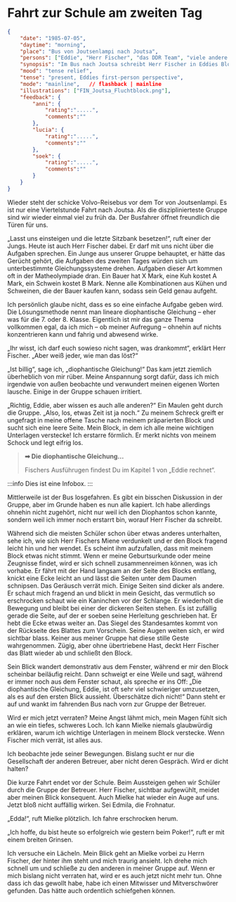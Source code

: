 # Fahrt zur Schule am zweiten Tag

```json
{
    "date": "1985-07-05",
    "daytime": "morning",
    "place": "Bus von Joutsenlampi nach Joutsa",
    "persons": ["Eddie", "Herr Fischer", "das DDR Team", "viele andere Kinder und Betreuer" ],
    "synopsis": "Im Bus nach Joutsa schreibt Herr Fischer in Eddies Block, entdeckt dabei ihre versteckten Dokumente, verrät sie aber nicht.",
    "mood": "tense relief",
    "tense": "present, Eddies first-person perspective",
    "mode": "mainline",   // flashback | mainline
    "illustrations": ["FIN_Joutsa_Fluchtblock.png"],
    "feedback": {
        "anni": {
            "rating":".....",
            "comments":""
        },
        "lucia": {
            "rating":".....",
            "comments":""
        },
        "soek": {
            "rating":".....",
            "comments":""
        }
    }
}
```

Wieder steht der schicke Volvo-Reisebus vor dem Tor von Joutsenlampi. Es
ist nur eine Viertelstunde Fahrt nach Joutsa. Als die disziplinierteste
Gruppe sind wir wieder einmal viel zu früh da. Der Busfahrer öffnet
freundlich die Türen für uns.

„Lasst uns einsteigen und die letzte Sitzbank besetzen!“, ruft einer der
Jungs. Heute ist auch Herr Fischer dabei. Er darf mit uns nicht über die
Aufgaben sprechen. Ein Junge aus unserer Gruppe behauptet, er hätte das
Gerücht gehört, die Aufgaben des zweiten Tages würden sich um
unterbestimmte Gleichungssysteme drehen. Aufgaben dieser Art kommen oft
in der Matheolympiade dran. Ein Bauer hat X Mark, eine Kuh kostet A
Mark, ein Schwein kostet B Mark. Nenne alle Kombinationen aus Kühen und
Schweinen, die der Bauer kaufen kann, sodass sein Geld genau aufgeht.

Ich persönlich glaube nicht, dass es so eine einfache Aufgabe geben wird.
Die Lösungsmethode nennt man lineare diophantische Gleichung – eher was
für die 7. oder 8. Klasse. Eigentlich ist mir das ganze Thema vollkommen
egal, da ich mich – ob meiner Aufregung – ohnehin auf nichts
konzentrieren kann und fahrig und abwesend wirke.

„Ihr wisst, ich darf euch sowieso nicht sagen, was drankommt“, erklärt
Herr Fischer. „Aber weiß jeder, wie man das löst?“

„Ist billig“, sage ich, „diophantische Gleichung!“ Das kam jetzt ziemlich
überheblich von mir rüber. Meine Anspannung sorgt dafür, dass ich mich
irgendwie von außen beobachte und verwundert meinen eigenen Worten
lausche. Einige in der Gruppe schauen irritiert.

„Richtig, Eddie, aber wissen es auch alle anderen?“ Ein Maulen geht durch
die Gruppe. „Also, los, etwas Zeit ist ja noch.“ Zu meinem Schreck greift
er ungefragt in meine offene Tasche nach meinem präparierten Block und
sucht sich eine leere Seite. Mein Block, in dem ich alle meine wichtigen
Unterlagen verstecke! Ich erstarre förmlich. Er merkt nichts von meinem
Schock und legt eifrig los.

> **&#x27A1; Die diophantische Gleichung...**
>
> Fischers Ausführugen findest Du im Kapitel 1 von „Eddie rechnet“.

:::info
Dies ist eine Infobox.
:::

Mittlerweile ist der Bus losgefahren. Es gibt ein bisschen Diskussion in
der Gruppe, aber im Grunde haben es nun alle kapiert. Ich habe allerdings
ohnehin nicht zugehört, nicht nur weil ich den Diophantos schon kannte,
sondern weil ich immer noch erstarrt bin, worauf Herr Fischer da schreibt.

Während sich die meisten Schüler schon über etwas anderes unterhalten,
sehe ich, wie sich Herr Fischers Miene verdunkelt und er den Block
fragend leicht hin und her wendet. Es scheint ihm aufzufallen, dass mit
meinem Block etwas nicht stimmt. Wenn er meine Geburtsurkunde oder meine
Zeugnisse findet, wird er sich schnell zusammenreimen können, was ich
vorhabe. Er fährt mit der Hand langsam an der Seite des Blocks entlang,
knickt eine Ecke leicht an und lässt die Seiten unter dem Daumen
schnipsen. Das Geräusch verrät mich. Einige Seiten sind dicker als andere.
Er schaut mich fragend an und blickt in mein Gesicht, das vermutlich so
erschrocken schaut wie ein Kaninchen vor der Schlange. Er wiederholt die
Bewegung und bleibt bei einer der dickeren Seiten stehen. Es ist zufällig
gerade die Seite, auf der er soeben seine Herleitung geschrieben hat. Er
hebt die Ecke etwas weiter an. Das Siegel des Standesamtes kommt von der
Rückseite des Blattes zum Vorschein. Seine Augen weiten sich, er wird
sichtbar blass. Keiner aus meiner Gruppe hat diese stille Geste
wahrgenommen. Zügig, aber ohne übertriebene Hast, deckt Herr Fischer das
Blatt wieder ab und schließt den Block.

Sein Blick wandert demonstrativ aus dem Fenster, während er mir den Block
scheinbar beiläufig reicht. Dann schweigt er eine Weile und sagt, während
er immer noch aus dem Fenster schaut, als spreche er ins Off: „Die
diophantische Gleichung, Eddie, ist oft sehr viel schwieriger umzusetzen,
als es auf den ersten Blick aussieht. Überschätze dich nicht!“ Dann steht
er auf und wankt im fahrenden Bus nach vorn zur Gruppe der Betreuer.

Wird er mich jetzt verraten? Meine Angst lähmt mich, mein Magen fühlt
sich an wie ein tiefes, schweres Loch. Ich kann Mielke niemals glaubwürdig
erklären, warum ich wichtige Unterlagen in meinem Block verstecke. Wenn
Fischer mich verrät, ist alles aus.

Ich beobachte jede seiner Bewegungen. Bislang sucht er nur die
Gesellschaft der anderen Betreuer, aber nicht deren Gespräch. Wird er
dicht halten?

Die kurze Fahrt endet vor der Schule. Beim Aussteigen gehen wir Schüler
durch die Gruppe der Betreuer. Herr Fischer, sichtbar aufgewühlt, meidet
aber meinen Blick konsequent. Auch Mielke hat wieder ein Auge auf uns.
Jetzt bloß nicht auffällig wirken. Sei Edmila, die Frohnatur.

„Edda!“, ruft Mielke plötzlich. Ich fahre erschrocken herum.

„Ich hoffe, du bist heute so erfolgreich wie gestern beim Poker!“, ruft
er mit einem breiten Grinsen.

Ich versuche ein Lächeln. Mein Blick geht an Mielke vorbei zu Herrn
Fischer, der hinter ihm steht und mich traurig ansieht. Ich drehe mich
schnell um und schließe zu den anderen in meiner Gruppe auf. Wenn er mich
bislang nicht verraten hat, wird er es auch jetzt nicht mehr tun. Ohne
dass ich das gewollt habe, habe ich einen Mitwisser und Mitverschwörer
gefunden. Das hätte auch ordentlich schiefgehen können.
